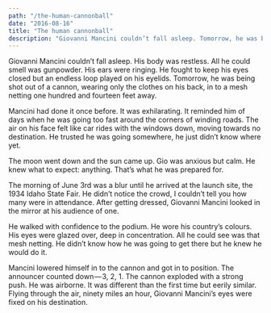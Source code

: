 ```yaml
---
path: "/the-human-cannonball"
date: "2016-08-16"
title: "The human cannonball"
description: "Giovanni Mancini couldn’t fall asleep. Tomorrow, he was being shot out of a cannon, wearing only the clothes on his back, in to a mesh netting one hundred and fourteen feet away."
---
```


Giovanni Mancini couldn’t fall asleep. His body was restless. All he could smell was gunpowder. His ears were ringing. He fought to keep his eyes closed but an endless loop played on his eyelids. Tomorrow, he was being shot out of a cannon, wearing only the clothes on his back, in to a mesh netting one hundred and fourteen feet away.

Mancini had done it once before. It was exhilarating. It reminded him of days when he was going too fast around the corners of winding roads. The air on his face felt like car rides with the windows down, moving towards no destination. He trusted he was going somewhere, he just didn’t know where yet.

The moon went down and the sun came up. Gio was anxious but calm. He knew what to expect: anything. That’s what he was prepared for.

The morning of June 3rd was a blur until he arrived at the launch site, the 1934 Idaho State Fair. He didn’t notice the crowd, I couldn’t tell you how many were in attendance. After getting dressed, Giovanni Mancini looked in the mirror at his audience of one.

He walked with confidence to the podium. He wore his country’s colours. His eyes were glazed over, deep in concentration. All he could see was that mesh netting. He didn’t know how he was going to get there but he knew he would do it.

Mancini lowered himself in to the cannon and got in to position. The announcer counted down — 3, 2, 1. The cannon exploded with a strong push. He was airborne. It was different than the first time but eerily similar. Flying through the air, ninety miles an hour, Giovanni Mancini’s eyes were fixed on his destination.